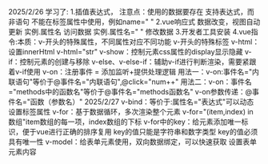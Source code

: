 2025/2/26
学习了:
1.插值表达式，
注意点：使用的数据要存在
支持表达式，而非语句
不能在标签属性中使用，例如name="  "
2.vue响应式
数据改变，视图自动更新
实例.属性名  访问数据
实例.属性名=" " 修改数据
3.开发者工具安装
4.vue指令:本质：v-开头的特殊属性，不同属性对应不同功能
v-开头的特殊标签
v-html：设置innerHtml
v-html="str"
v-show：控制元素css属性的display显示隐藏
v-if：控制元素的创建与移除
v-else、v-else-if：辅助v-if进行判断渲染，需要紧跟着v-if使用
v-on：注册事件 = 添加监听+提供处理逻辑
用法一：v-on:事件名="内联语句"等价于@事件名="内联语句",@click="num++"
用法二：v-on：事件名="methods中的函数名"等价于@事件名="methods函数名"
v-on参数传递：@事件名="函数（参数名）"
2025/2/27
v-bind：等价于:属性名="表达式"可以动态设置标签属性
v-for：基于数据循环，多次渲染整个元素
v-for="(item,index) in 数组"item数组的每一项，index数组的下标
v-for中的key：给元素添加唯一标识，便于vue进行正确的排序复用
key的值只能是字符串和数字类型
key的值必须具有唯一性
v-model：给表单元素使用，双向数据绑定，可以快速获取 设置表单元素内容
